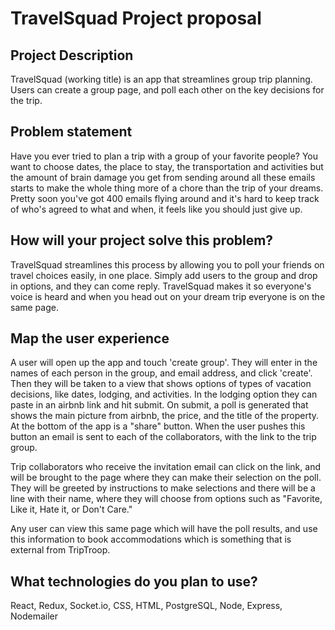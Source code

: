 # TravelSquad Project proposal

## Project Description
TravelSquad (working title) is an app that streamlines group trip planning. Users can create a group page, and poll each other on the key decisions for the trip.

## Problem statement
Have you ever tried to plan a trip with a group of your favorite people? You want to choose dates, the place to stay, the transportation and activities but the amount of brain damage you get from sending around all these emails starts to make the whole thing more of a chore than the trip of your dreams. Pretty soon you've got 400 emails flying around and it's hard to keep track of who's agreed to what and when, it feels like you should just give up.

## How will your project solve this problem?
TravelSquad streamlines this process by allowing you to poll your friends on travel choices easily, in one place. Simply add users to the group and drop in options, and they can come reply. TravelSquad makes it so everyone's voice is heard and when you head out on your dream trip everyone is on the same page.

## Map the user experience
A user will open up the app and touch 'create group'. They will enter in the names of each person in the group, and email address, and click 'create'. Then they will be taken to a view that shows options of types of vacation decisions, like dates, lodging, and activities. In the lodging option they can paste in an airbnb link and hit submit. On submit, a poll is generated that shows the main picture from airbnb, the price, and the title of the property. At the bottom of the app is a "share" button. When the user pushes this button an email is sent to each of the collaborators, with the link to the trip group.

Trip collaborators who receive the invitation email can click on the link, and will be brought to the page where they can make their selection on the poll. They will be greeted by instructions to make selections and there will be a line with their name, where they will choose from options such as "Favorite, Like it, Hate it, or Don't Care."

Any user can view this same page which will have the poll results, and use this information to book accommodations which is something that is external from TripTroop.

## What technologies do you plan to use?
React, Redux, Socket.io, CSS, HTML, PostgreSQL, Node, Express, Nodemailer
